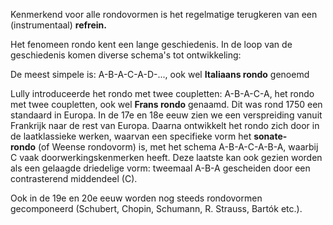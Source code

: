 Kenmerkend voor alle rondovormen is het regelmatige terugkeren van een (instrumentaal) **refrein.**

Het fenomeen rondo kent een lange geschiedenis. In de loop van de geschiedenis komen diverse schema's tot ontwikkeling:

De meest simpele is: A-B-A-C-A-D-..., ook wel **Italiaans rondo** genoemd

Lully introduceerde het rondo met twee coupletten: A-B-A-C-A, het rondo met twee coupletten, ook wel **Frans rondo** genaamd. Dit was rond 1750 een standaard in Europa. In de 17e en 18e eeuw zien we een verspreiding vanuit Frankrijk naar de rest van Europa. Daarna ontwikkelt het rondo zich door in de laatklassieke werken, waarvan een specifieke vorm het **sonate-rondo** (of Weense rondovorm) is, met het schema A-B-A-C-A-B-A, waarbij C vaak doorwerkingskenmerken heeft. Deze laatste kan ook gezien worden als een gelaagde driedelige vorm: tweemaal A-B-A gescheiden door een contrasterend middendeel (C).

Ook in de 19e en 20e eeuw worden nog steeds rondovormen gecomponeerd (Schubert, Chopin, Schumann, R. Strauss, Bartók etc.).

